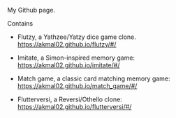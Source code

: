 My Github page.

Contains

- Flutzy, a Yathzee/Yatzy dice game clone. https://akmal02.github.io/flutzy/#/

- Imitate, a Simon-inspired memory game: https://akmal02.github.io/imitate/#/

- Match game, a classic card matching memory game: https://akmal02.github.io/match_game/#/

- Flutterversi, a Reversi/Othello clone: https://akmal02.github.io/flutterversi/#/
